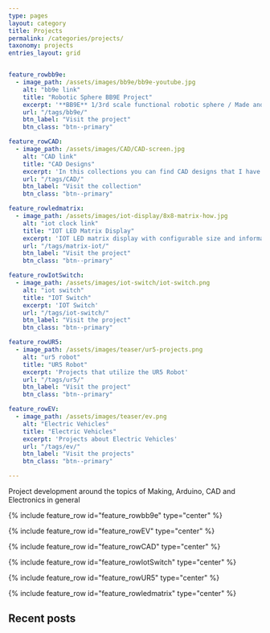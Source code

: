```yaml
---
type: pages
layout: category
title: Projects
permalink: /categories/projects/
taxonomy: projects
entries_layout: grid


feature_rowbb9e:
  - image_path: /assets/images/bb9e/bb9e-youtube.jpg
    alt: "bb9e link"
    title: "Robotic Sphere BB9E Project"
    excerpt: '**BB9E** 1/3rd scale functional robotic sphere / Made and designed from scratch with custom PCB and 3D Printed parts'
    url: "/tags/bb9e/"
    btn_label: "Visit the project"
    btn_class: "btn--primary"

feature_rowCAD:
  - image_path: /assets/images/CAD/CAD-screen.jpg
    alt: "CAD link"
    title: "CAD Designs"
    excerpt: 'In this collections you can find CAD designs that I have made as concepts or drafts'
    url: "/tags/CAD/"
    btn_label: "Visit the collection"
    btn_class: "btn--primary"

feature_rowledmatrix:
  - image_path: /assets/images/iot-display/8x8-matrix-how.jpg
    alt: "iot clock link"
    title: "IOT LED Matrix Display"
    excerpt: 'IOT LED matrix display with configurable size and information'
    url: "/tags/matrix-iot/"
    btn_label: "Visit the project"
    btn_class: "btn--primary"

feature_rowIotSwitch:
  - image_path: /assets/images/iot-switch/iot-switch.png
    alt: "iot switch"
    title: "IOT Switch"
    excerpt: 'IOT Switch'
    url: "/tags/iot-switch/"
    btn_label: "Visit the project"
    btn_class: "btn--primary"

feature_rowUR5:
  - image_path: /assets/images/teaser/ur5-projects.png
    alt: "ur5 robot"
    title: "UR5 Robot"
    excerpt: 'Projects that utilize the UR5 Robot'
    url: "/tags/ur5/"
    btn_label: "Visit the project"
    btn_class: "btn--primary"

feature_rowEV:
  - image_path: /assets/images/teaser/ev.png
    alt: "Electric Vehicles"
    title: "Electric Vehicles"
    excerpt: 'Projects about Electric Vehicles'
    url: "/tags/ev/"
    btn_label: "Visit the projects"
    btn_class: "btn--primary"

---
```


Project development around the topics of Making, Arduino, CAD and Electronics in general

{% include feature_row id="feature_rowbb9e" type="center" %}

{% include feature_row id="feature_rowEV" type="center" %}

{% include feature_row id="feature_rowCAD" type="center" %}

{% include feature_row id="feature_rowIotSwitch" type="center" %}

{% include feature_row id="feature_rowUR5" type="center" %}

{% include feature_row id="feature_rowledmatrix" type="center" %}



Recent posts
-----